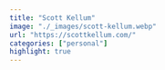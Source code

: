```yaml
---
title: "Scott Kellum"
image: "./_images/scott-kellum.webp"
url: "https://scottkellum.com/"
categories: ["personal"]
highlight: true
---
```

